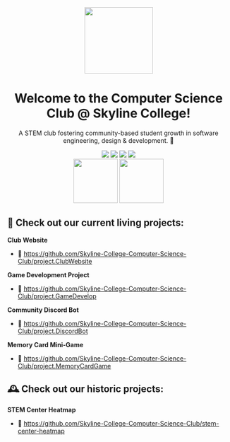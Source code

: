 <div align="center">
  <img src="https://avatars.githubusercontent.com/u/102612226?s=400&u=724267d03cc17caa1ba6df470d57d9442a6e1867&v=4" width=155 height=150>
  <h1>Welcome to the Computer Science Club @ Skyline College!</h1>
  <p>A STEM club fostering community-based student growth in software engineering, design & development. 🌱</p>
  <!-- 
  <img src="https://img.shields.io/badge/welcome_to_skyline's_computer_science_club's_github-black?style=for-the-badge&logo=wheniwork">
  <img src="https://github.com/wervlad/wervlad/assets/24524555/766d336d-b87d-44ba-807c-c51de2bc6b4d" height=24>
  --> 
  <a href="https://linktr.ee/skylinecsc"><img src="https://img.shields.io/badge/linktree-26622A?style=for-the-badge&logo=linktree"></a>
  <a href="https://discordapp.com/users/168406210687533056"><img src="https://img.shields.io/badge/join_our_discord_community-423C82?style=for-the-badge&logo=discord"></a>
  <a href="https://forms.gle/89A9P6GpxoRwce9z8"><img src="https://img.shields.io/badge/join_our_org.-616155?style=for-the-badge&logo=github"></a>
  <a href="https://trello.com/w/computerscienceclubinterlink/home"><img src="https://img.shields.io/badge/Track_our_Trellos-FFD657?style=for-the-badge&logo=trello"></a>
</div>

<div align="center" style="width: 100%">
  <img width="100px" src="https://media1.tenor.com/m/MJe9elAbpH8AAAAC/no-cat.gif">
  <img width="100px" src="https://media0.giphy.com/media/M4NykXxUE0HAcK7UJ6/giphy.gif">
  
</div>

## 🚧 Check out our current living projects:
**Club Website** 
- 🔗 https://github.com/Skyline-College-Computer-Science-Club/project.ClubWebsite

**Game Development Project**
- 🔗 https://github.com/Skyline-College-Computer-Science-Club/project.GameDevelop

**Community Discord Bot**
- 🔗 https://github.com/Skyline-College-Computer-Science-Club/project.DiscordBot

**Memory Card Mini-Game** 
- 🔗 https://github.com/Skyline-College-Computer-Science-Club/project.MemoryCardGame

## 🕰️ Check out our historic projects:

**STEM Center Heatmap**
  - 🔗 https://github.com/Skyline-College-Computer-Science-Club/stem-center-heatmap
